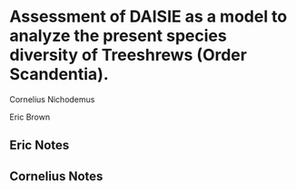 # Assessment of DAISIE as a model to analyze the present species diversity of Treeshrews (Order Scandentia).
Cornelius Nichodemus

Eric Brown

## Eric Notes


## Cornelius Notes

